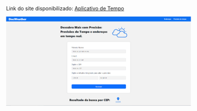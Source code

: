 
Link do site disponibilizado: [Aplicativo de Tempo](https://dncweatherapp.netlify.app/)

![Texto alternativo da imagem](./images/ex.png)